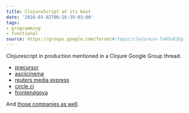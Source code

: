 ```yaml
---
title: ClojureScript at its best
date: '2016-03-02T06:16:39-03:00'
tags:
- programming
- functional
source: https://groups.google.com/forum/#!topic/clojure/e-Tn8Gv0JEg
---
```

Clojurescript in production mentioned in a Clojure Google Group thread.
- [precursor](https://precursorapp.comasciinema)
- [asciicinema](https://asciinema.org)
- [reuters media express](http://open.mediaexpress.reuters.com)
- [circle ci](https://github.com/circleci/)
- [frontendgoya](http://jackschaedler.github.io/goya/)


And [those companies as well](https://github.com/clojure/clojurescript/wiki/Companies-Using-ClojureScript).
